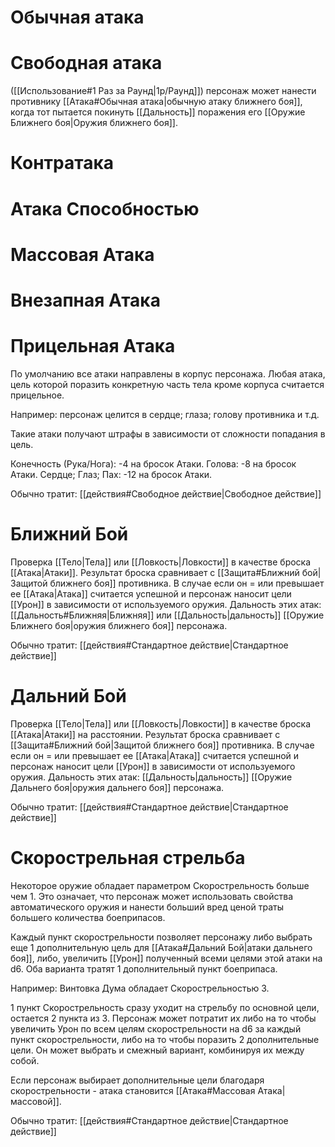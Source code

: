 # Обычная атака

# Свободная атака

([[Использование#1 Раз за Раунд|1р/Раунд]]) персонаж может нанести противнику [[Атака#Обычная атака|обычную атаку ближнего боя]], когда тот пытается покинуть [[Дальность]] поражения его [[Оружие Ближнего боя|Оружия ближнего боя]]. 

# Контратака

# Атака Способностью

# Массовая Атака

# Внезапная Атака

# Прицельная Атака

По умолчанию все атаки направлены в корпус персонажа. Любая атака, цель которой поразить конкретную часть тела кроме корпуса считается прицельное. 

Например: персонаж целится в сердце; глаза; голову противника и т.д. 

Такие атаки получают штрафы в зависимости от сложности попадания в цель. 

Конечность (Рука/Нога): -4 на бросок Атаки.
Голова: -8 на бросок Атаки.
Сердце; Глаз; Пах: -12 на бросок Атаки. 

Обычно тратит: [[действия#Свободное действие|Свободное действие]]

# Ближний Бой

Проверка [[Тело|Тела]] или [[Ловкость|Ловкости]] в качестве броска [[Атака|Атаки]]. Результат броска сравнивает с [[Защита#Ближний бой|Защитой ближнего боя]] противника. В случае если он = или превышает ее [[Атака|Атака]] считается успешной и персонаж наносит цели [[Урон]] в зависимости от используемого оружия. Дальность этих атак: [[Дальность#Ближняя|Ближняя]] или [[Дальность|дальность]] [[Оружие Ближнего боя|оружия ближнего боя]] персонажа.

Обычно тратит: [[действия#Стандартное действие|Стандартное действие]]

# Дальний Бой


Проверка [[Тело|Тела]] или [[Ловкость|Ловкости]] в качестве броска [[Атака|Атаки]] на расстоянии. Результат броска сравнивает с [[Защита#Ближний бой|Защитой ближнего боя]] противника. В случае если он = или превышает ее [[Атака|Атака]] считается успешной и персонаж наносит цели [[Урон]] в зависимости от используемого оружия. Дальность этих атак: [[Дальность|дальность]] [[Оружие Дальнего боя|оружия дальнего боя]] персонажа.

Обычно тратит: [[действия#Стандартное действие|Стандартное действие]]

# Скорострельная стрельба

Некоторое оружие обладает параметром Скорострельность больше чем 1. Это означает, что персонаж может использовать свойства автоматического оружия и нанести больший вред ценой траты большего количества боеприпасов. 

Каждый пункт скорострельности позволяет персонажу либо выбрать еще 1 дополнительную цель для [[Атака#Дальний Бой|атаки дальнего боя]], либо, увеличить [[Урон]] полученный всеми целями этой атаки на d6. Оба варианта тратят 1 дополнительный пункт боеприпаса. 

Например: Винтовка Дума обладает Скорострельностью 3. 

1 пункт Скорострельность сразу уходит на стрельбу по основной цели, остается 2 пункта из 3. Персонаж может потратит их либо на то чтобы увеличить Урон по всем целям скорострельности на d6 за каждый пункт скорострельности, либо на то чтобы поразить 2 дополнительные цели. Он может выбрать и смежный вариант, комбинируя их между собой. 

Если персонаж выбирает дополнительные цели благодаря скорострельности - атака становится [[Атака#Массовая Атака|массовой]]. 

Обычно тратит: [[действия#Стандартное действие|Стандартное действие]]
